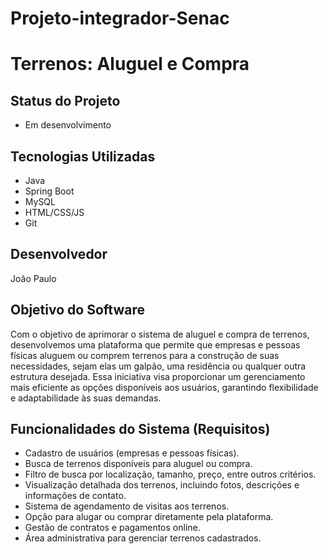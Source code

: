 # Projeto-integrador-Senac

# Terrenos: Aluguel e Compra

## Status do Projeto
- Em desenvolvimento

## Tecnologias Utilizadas
- Java
- Spring Boot
- MySQL
- HTML/CSS/JS
- Git

## Desenvolvedor
João Paulo


## Objetivo do Software
Com o objetivo de aprimorar o sistema de aluguel e compra de terrenos, desenvolvemos uma plataforma que permite que empresas e pessoas físicas aluguem ou comprem terrenos para a construção de suas necessidades, sejam elas um galpão, uma residência ou qualquer outra estrutura desejada. Essa iniciativa visa proporcionar um gerenciamento mais eficiente as opções disponíveis aos usuários, garantindo flexibilidade e adaptabilidade às suas demandas.

## Funcionalidades do Sistema (Requisitos)
- Cadastro de usuários (empresas e pessoas físicas).
- Busca de terrenos disponíveis para aluguel ou compra.
- Filtro de busca por localização, tamanho, preço, entre outros critérios.
- Visualização detalhada dos terrenos, incluindo fotos, descrições e informações de contato.
- Sistema de agendamento de visitas aos terrenos.
- Opção para alugar ou comprar diretamente pela plataforma.
- Gestão de contratos e pagamentos online.
- Área administrativa para gerenciar terrenos cadastrados.
